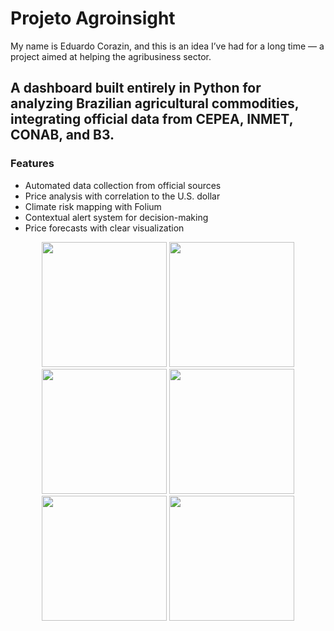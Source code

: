 <h1 align="left">Projeto Agroinsight</h1>

<p align="left">
My name is Eduardo Corazin, and this is an idea I’ve had for a long time — a project aimed at helping the agribusiness sector.
</p>

<h2 align="left">
A dashboard built entirely in Python for analyzing Brazilian agricultural commodities, integrating official data from CEPEA, INMET, CONAB, and B3.
</h2>

<h3 align="left">Features</h3>

<ul align="left">
  <li>Automated data collection from official sources</li>
  <li>Price analysis with correlation to the U.S. dollar</li>
  <li>Climate risk mapping with Folium</li>
  <li>Contextual alert system for decision-making</li>
  <li>Price forecasts with clear visualization</li>
</ul>

<div align="center">
  <img height="200" src="https://i.imgur.com/MuiqsG3.png" />
  <img height="200" src="https://i.imgur.com/gvR6NG9.png" />
  <img height="200" src="https://i.imgur.com/7kXakOW.png" />
  <img height="200" src="https://i.imgur.com/UbRjmPm.png" />
  <img height="200" src="https://i.imgur.com/tVt66gM.png" />
  <img height="200" src="https://i.imgur.com/hpsU0tO.png" />
</div>
